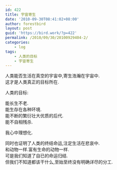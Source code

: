 ```yaml
---
id: 422
title: 宇宙寄生
date: '2010-09-30T08:41:02+08:00'
author: forestbird
layout: post
guid: 'https://bird.work/?p=422'
permalink: /2010/09/30/20100929404-2/
categories:
    - log
tags:
    - 人类的目标
    - 宇宙寄生
---
```


人类能否生活在真空的宇宙中,寄生浩瀚在宇宙中.  
这才是人类真正的目标所在.

人类的目标:

能长生不老.  
能生存在各种环境.  
能不断的繁衍壮大优质的后代.  
能不自相残杀.

我心中理想化.

同时也证明了人类的终结命运,注定生活在悲哀中.  
和动物一样.富有生命的动物一样.  
可是我们知道了自已的命运归结.  
但我们不知道都该干什么,至始至终没有明确详尽的分工.